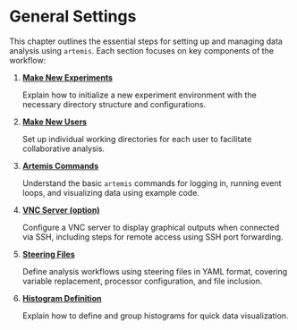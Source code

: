 # General Settings

This chapter outlines the essential steps for setting up and managing data analysis using `artemis`.
Each section focuses on key components of the workflow:

1. [**Make New Experiments**](./new_experiments.md)

   Explain how to initialize a new experiment environment with the necessary directory structure and configurations.

2. [**Make New Users**](./new_users.md)

   Set up individual working directories for each user to facilitate collaborative analysis.

3. [**Artemis Commands**](./commands.md)

   Understand the basic `artemis` commands for logging in, running event loops, and visualizing data using example code.

4. [**VNC Server (option)**](./vnc_server.md)

   Configure a VNC server to display graphical outputs when connected via SSH, including steps for remote access using SSH port forwarding.

5. [**Steering Files**](./steering.md)

   Define analysis workflows using steering files in YAML format, covering variable replacement, processor configuration, and file inclusion.

6. [**Histogram Definition**](./histogram.md)

   Explain how to define and group histograms for quick data visualization.
